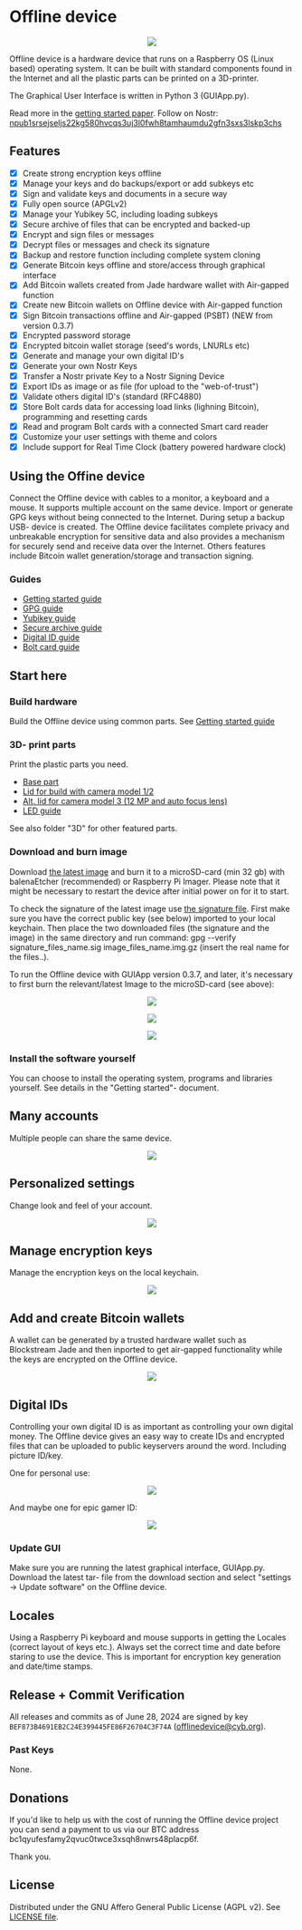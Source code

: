 
# Offline device
<p align="center"><img src="https://github.com/Offlinedevice/Offlinedevice/blob/bac3ae3b1d51cccb709c672649967c02344d325c/OfflineDevice3D.gif"></p>

Offline device is a hardware device that runs on a Raspberry OS (Linux based) operating system. It can be built with standard components found in the Internet and all the plastic parts can be printed on a 3D-printer.

The Graphical User Interface is written in Python 3 (GUIApp.py).

Read more in the [getting started paper](https://github.com/Offlinedevice/project/blob/291037e6e33de97521e22a7abb742123ab7c2843/help/getstartedHelp.txt). Follow on Nostr: [npub1srsejseljs22kg580hvcqs3uj3l0fwh8tamhaumdu2gfn3sxs3lskp3chs](https://primal.net/p/npub1srsejseljs22kg580hvcqs3uj3l0fwh8tamhaumdu2gfn3sxs3lskp3chs)

## Features

- [x] Create strong encryption keys offline
- [x] Manage your keys and do backups/export or add subkeys etc
- [x] Sign and validate keys and documents in a secure way
- [x] Fully open source (APGLv2)
- [x] Manage your Yubikey 5C, including loading subkeys
- [x] Secure archive of files that can be encrypted and backed-up
- [x] Encrypt and sign files or messages 
- [x] Decrypt files or messages and check its signature
- [x] Backup and restore function including complete system cloning
- [x] Generate Bitcoin keys offline and store/access through graphical interface
- [x] Add Bitcoin wallets created from Jade hardware wallet with Air-gapped function
- [x] Create new Bitcoin wallets on Offline device with Air-gapped function 
- [x] Sign Bitcoin transactions offline and Air-gapped (PSBT) (NEW from version 0.3.7)
- [x] Encrypted password storage
- [x] Encrypted bitcoin wallet storage (seed's words, LNURLs etc) 
- [x] Generate and manage your own digital ID's
- [x] Generate your own Nostr Keys
- [x] Transfer a Nostr private Key to a Nostr Signing Device
- [x] Export IDs as image or as file (for upload to the "web-of-trust")
- [x] Validate others digital ID's (standard (RFC4880)
- [x] Store Bolt cards data for accessing load links (lighning Bitcoin), programming and resetting cards
- [x] Read and program Bolt cards with a connected Smart card reader
- [x] Customize your user settings with theme and colors
- [x] Include support for Real Time Clock (battery powered hardware clock) 

## Using the Offine device

Connect the Offline device with cables to a monitor, a keyboard and a mouse. It supports multiple account on the same device. Import or generate GPG keys without being connected to the Internet. During setup a backup USB- device is created. The Offline device facilitates complete privacy and unbreakable encryption for sensitive data and also provides a mechanism for securely send and receive data over the Internet. Others features include Bitcoin wallet generation/storage and transaction signing.

### Guides

* [Getting started guide](https://github.com/Offlinedevice/Offlinedevice/blob/1e455aa9e6107977ea682fc7ba34ea53aa5cc08b/help/getstartedHelp.txt)
* [GPG guide](https://github.com/Offlinedevice/Offlinedevice/blob/e34fb841eac5e7634a74db3f75f62b0f8ab91fca/help/gpgHelp.txt)
* [Yubikey guide](https://github.com/Offlinedevice/project/blob/291037e6e33de97521e22a7abb742123ab7c2843/help/yubikeyHelp.txt)
* [Secure archive guide](https://github.com/Offlinedevice/project/blob/291037e6e33de97521e22a7abb742123ab7c2843/help/securearchiveHelp.txt)
* [Digital ID guide](https://github.com/Offlinedevice/project/blob/291037e6e33de97521e22a7abb742123ab7c2843/help/digitalIDHelp.txt)
* [Bolt card guide](https://github.com/Offlinedevice/Offlinedevice/blob/e34fb841eac5e7634a74db3f75f62b0f8ab91fca/help/boltcardHelp.txt)

## Start here
### Build hardware
Build the Offline device using common parts. See [Getting started guide](https://github.com/Offlinedevice/Offlinedevice/blob/1e455aa9e6107977ea682fc7ba34ea53aa5cc08b/help/getstartedHelp.txt)

### 3D- print parts 
Print the plastic parts you need.
* [Base part](https://github.com/Offlinedevice/Offlinedevice/blob/c830ffdbb2a946e84a4a98436ece2bb4b4ff8ee4/3D/PIzerobox/PIzeroBoxRoundedwithCamera.stl)
* [Lid for build with camera model 1/2](https://github.com/Offlinedevice/Offlinedevice/blob/c830ffdbb2a946e84a4a98436ece2bb4b4ff8ee4/3D/PIzerobox/LidPIzeroBoxwithCameraModel_1_and_2.stl)
* [Alt. lid for camera model 3 (12 MP and auto focus lens)](https://github.com/Offlinedevice/Offlinedevice/blob/c830ffdbb2a946e84a4a98436ece2bb4b4ff8ee4/3D/PIzerobox/LidPIzeroBoxwithCameraModel3.stl)
* [LED guide](https://github.com/Offlinedevice/Offlinedevice/blob/c830ffdbb2a946e84a4a98436ece2bb4b4ff8ee4/3D/PIzerobox/LEDguide.stl)

See also folder "3D" for other featured parts.

### Download and burn image
Download [the latest image](https://www.mediafire.com/file/gcn3e4dc3v098oa/OfflineDevice_0_3_7_Pi2W.img.gz/file) and burn it to a microSD-card (min 32 gb) with balenaEtcher (recommended) or Raspberry Pi Imager. Please note that it might be necessary to restart the device after initial power on for it to start.

To check the signature of the latest image use [the signature file](https://www.mediafire.com/file/crmvxytwowcldr9/OfflineDevice_0_3_7_Pi2W.img.gz.sig/file). First make sure you have the correct public key (see below) imported to your local keychain. Then place the two downloaded files (the signature and the image) in the same directory and run command: gpg --verify signature_files_name.sig image_files_name.img.gz (insert the real name for the files..).

To run the Offline device with GUIApp version 0.3.7, and later, it's necessary to first burn the relevant/latest Image to the microSD-card (see above):

<p align="center"><img src="https://github.com/Offlinedevice/project/blob/291037e6e33de97521e22a7abb742123ab7c2843/balenaEtcher_screenshot.PNG"></p>

<p align="center"><img src="https://github.com/Offlinedevice/project/blob/291037e6e33de97521e22a7abb742123ab7c2843/Raspberry_Pi_imager.PNG"></p>

<p align="center"><img src="https://github.com/Offlinedevice/project/blob/291037e6e33de97521e22a7abb742123ab7c2843/Raspberry_Pi_imager_Use_custom.PNG"></p>

### Install the software yourself
You can choose to install the operating system, programs and libraries yourself. See details in the "Getting started"- document. 

## Many accounts
Multiple people can share the same device. 

<p align="center"><img src="https://github.com/Offlinedevice/Offlinedevice/blob/24983000ea314ff8c1ae10c5c0f86ceefee5acb8/Multiple_accounts.JPG"></p>

## Personalized settings
Change look and feel of your account. 

<p align="center"><img src="https://github.com/Offlinedevice/Offlinedevice/blob/7a977ce4c080ca685e4d9f3b3a0b47ce3544cad8/Settings_screenshot.png"></p>

## Manage encryption keys
Manage the encryption keys on the local keychain. 

<p align="center"><img src="https://github.com/Offlinedevice/Offlinedevice/blob/24983000ea314ff8c1ae10c5c0f86ceefee5acb8/Encr_keys.JPG"></p>

## Add and create Bitcoin wallets
A wallet can be generated by a trusted hardware wallet such as Blockstream Jade and then inported to get air-gapped functionality while the keys are encrypted on the Offline device. 

<p align="center"><img src="https://github.com/Offlinedevice/Offlinedevice/blob/7a977ce4c080ca685e4d9f3b3a0b47ce3544cad8/Bitcoin_wallet_screenshot.png"></p>

## Digital IDs
Controlling your own digital ID is as important as controlling your own digital money. The Offline device gives an easy way to create IDs and encrypted files that can be uploaded to public keyservers around the word. Including picture ID/key. 

One for personal use:
<p align="center"><img src="https://github.com/Offlinedevice/project/blob/291037e6e33de97521e22a7abb742123ab7c2843/ID_personal_demo.png"></p>

And maybe one for epic gamer ID:
<p align="center"><img src="https://github.com/Offlinedevice/project/blob/291037e6e33de97521e22a7abb742123ab7c2843/ID_gamer_demo.png"></p>

### Update GUI
Make sure you are running the latest graphical interface, GUIApp.py. Download the latest tar- file from the download section and select "settings -> Update software" on the Offline device. 

## Locales

Using a Raspberry Pi keyboard and mouse supports in getting the Locales (correct layout of keys etc.). Always set the correct time and date before staring to use the device. This is important for encryption key generation and date/time stamps. 

## Release + Commit Verification

All releases and commits as of June 28, 2024 are signed by key `BEF873B4691EB2C24E399445FE86F26704C3F74A` (offlinedevice@cyb.org).

### Past Keys
None.

## Donations
If you'd like to help us with the cost of running the Offline device project you can send a payment to us via our BTC address bc1qyufesfamy2qvuc0twce3xsqh8nwrs48placp6f.

Thank you.

## License

Distributed under the GNU Affero General Public License (AGPL v2). See [LICENSE file](LICENSE).

